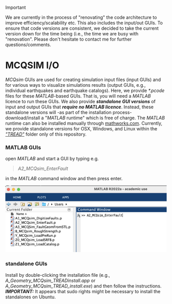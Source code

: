 > [!IMPORTANT]
> We are currently in the process of "renovating" the code architecture to improve efficiency/scalability etc. This also includes the input/out GUIs. To ensure that code versions are consistent, we decided to take the current version down for the time being (i.e., the time we are busy with "renovation". Please don't hesitate to contact me for further questions/comments. 
# MCQSIM I/O
_MCQsim_ GUIs are used for creating simulation input files (input GUIs) and for various ways to visualize simulations results (output GUIs, e.g., individual earthquakes and earthquake catalogs). Here, we provide _*.pcode_ files for these _MATLAB_-based GUIs. That is, you will need a _MATLAB_ licence to run these GUIs. We also provide ***standalone GUI versions*** of input and output GUIs that ***require no _MATLAB_ licence***. Instead, these standalone versions will -as part of the installation process- download/install a "_MATLAB_ runtime" which is free of charge. The _MATLAB_ runtime can also be installed manually through [mathworks.com](https://www.mathworks.com/products/compiler/matlab-runtime.html). Currently, we provide standalone versions for OSX, Windows, and Linux within the [_"TREAD"_](https://github.com/OlafZielke-EQ/MCQsim/tree/main/TREAD) folder only of this repository.
  
  ### MATLAB GUIs 
  
  open _MATLAB_ and start a GUI by typing e.g.
  
> _A2_MCQsim_EnterFault_

in the _MATLAB_ command window and then press enter.

![screenshot o MATLAB guis and command window](https://github.com/OlafZielke-EQ/MCQsim/blob/main/pagematerial/MCQsimGUIs.png)


### standalone GUIs
  
Install by double-clicking the installation file (e.g., _A_Geometry_MCQsim_TREADinstall.app_ or _A_Geometry_MCQsim_TREAD_install.exe_) and then follow the instructions. **_IMPORTANT:_** It appears that sudo rights might be necessary to install the standalones on Ubuntu.
